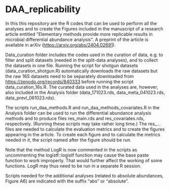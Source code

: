 # DAA_replicability

In this this repository are the R codes that can be used to perform all the analyses and to create the Figures included in the manuscript of a research article entitled "Elementary methods provide more replicable results in microbial differential abundance analysis". A preprint of the article is available in arXiv (https://arxiv.org/abs/2404.02691).

Data_curation folder includes the codes used in the curation of data, e.g. to filter and split datasets (needed in the split-data analyses), and to collect the datasets in one file. Running the script for shotgun datasets (data_curation_shotgun.R) automatically downloads the raw datasets but the raw 16S datasets need to be separately downloaded from https://zenodo.org/records/840333 before running the script data_curation_16s.R. The curated data used in the analyses are, however, also included in the Analysis folder (data_171023.rds, data_meta_041023.rds, data_prevl_061023.rds).

The scripts run_daa_methods.R and run_daa_methods_covariates.R in the Analysis folder can be used to run the differential abundance analysis methods and to produce files res_main.rds and res_covariates.rds, respectively. (Running these scripts may take rather long time.) The res_... files are needed to calculate the evaluation metrics and to create the figures appearing in the article. To create each figure and to calculate the metrics needed in it, the script named after the figure should be run.

Note that the method LogR is now commented in the scripts as uncommenting the logistf::logistf function may cause the base paste function to work improperly. That would further affect the working of some functions. LogR may thus need to be run in a separate R session.

Scripts needed for the additional analyses (related to absolute abundances, Figure A6) are indicated with the suffix “abs” or “absolute”.  

 

